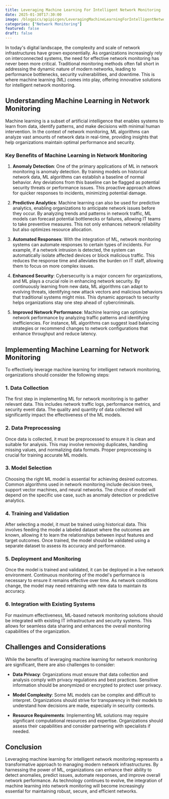 ```yaml
---
title: Leveraging Machine Learning For Intelligent Network Monitoring
date: 2025-01-30T17:30:00
image: /blogpics/apipicgen/LeveragingMachineLearningForIntelligentNetworkMonitoring-TZ30SNERC4.jpg
categories: ["Network Monitoring"]
featured: false
draft: false
---
```

In today's digital landscape, the complexity and scale of network infrastructures have grown exponentially. As organizations increasingly rely on interconnected systems, the need for effective network monitoring has never been more critical. Traditional monitoring methods often fall short in addressing the dynamic nature of modern networks, leading to performance bottlenecks, security vulnerabilities, and downtime. This is where machine learning (ML) comes into play, offering innovative solutions for intelligent network monitoring.

## Understanding Machine Learning in Network Monitoring

Machine learning is a subset of artificial intelligence that enables systems to learn from data, identify patterns, and make decisions with minimal human intervention. In the context of network monitoring, ML algorithms can analyze vast amounts of network data in real-time, providing insights that help organizations maintain optimal performance and security.

### Key Benefits of Machine Learning in Network Monitoring

1. **Anomaly Detection**: One of the primary applications of ML in network monitoring is anomaly detection. By training models on historical network data, ML algorithms can establish a baseline of normal behavior. Any deviations from this baseline can be flagged as potential security threats or performance issues. This proactive approach allows for quicker responses to incidents, minimizing potential damage.

2. **Predictive Analytics**: Machine learning can also be used for predictive analytics, enabling organizations to anticipate network issues before they occur. By analyzing trends and patterns in network traffic, ML models can forecast potential bottlenecks or failures, allowing IT teams to take preventive measures. This not only enhances network reliability but also optimizes resource allocation.

3. **Automated Responses**: With the integration of ML, network monitoring systems can automate responses to certain types of incidents. For example, if a network intrusion is detected, the system can automatically isolate affected devices or block malicious traffic. This reduces the response time and alleviates the burden on IT staff, allowing them to focus on more complex issues.

4. **Enhanced Security**: Cybersecurity is a major concern for organizations, and ML plays a crucial role in enhancing network security. By continuously learning from new data, ML algorithms can adapt to evolving threats, identifying new attack vectors and malicious behaviors that traditional systems might miss. This dynamic approach to security helps organizations stay one step ahead of cybercriminals.

5. **Improved Network Performance**: Machine learning can optimize network performance by analyzing traffic patterns and identifying inefficiencies. For instance, ML algorithms can suggest load balancing strategies or recommend changes to network configurations that enhance throughput and reduce latency.

## Implementing Machine Learning for Network Monitoring

To effectively leverage machine learning for intelligent network monitoring, organizations should consider the following steps:

### 1. Data Collection

The first step in implementing ML for network monitoring is to gather relevant data. This includes network traffic logs, performance metrics, and security event data. The quality and quantity of data collected will significantly impact the effectiveness of the ML models.

### 2. Data Preprocessing

Once data is collected, it must be preprocessed to ensure it is clean and suitable for analysis. This may involve removing duplicates, handling missing values, and normalizing data formats. Proper preprocessing is crucial for training accurate ML models.

### 3. Model Selection

Choosing the right ML model is essential for achieving desired outcomes. Common algorithms used in network monitoring include decision trees, support vector machines, and neural networks. The choice of model will depend on the specific use case, such as anomaly detection or predictive analytics.

### 4. Training and Validation

After selecting a model, it must be trained using historical data. This involves feeding the model a labeled dataset where the outcomes are known, allowing it to learn the relationships between input features and target outcomes. Once trained, the model should be validated using a separate dataset to assess its accuracy and performance.

### 5. Deployment and Monitoring

Once the model is trained and validated, it can be deployed in a live network environment. Continuous monitoring of the model's performance is necessary to ensure it remains effective over time. As network conditions change, the model may need retraining with new data to maintain its accuracy.

### 6. Integration with Existing Systems

For maximum effectiveness, ML-based network monitoring solutions should be integrated with existing IT infrastructure and security systems. This allows for seamless data sharing and enhances the overall monitoring capabilities of the organization.

## Challenges and Considerations

While the benefits of leveraging machine learning for network monitoring are significant, there are also challenges to consider:

- **Data Privacy**: Organizations must ensure that data collection and analysis comply with privacy regulations and best practices. Sensitive information should be anonymized or encrypted to protect user privacy.

- **Model Complexity**: Some ML models can be complex and difficult to interpret. Organizations should strive for transparency in their models to understand how decisions are made, especially in security contexts.

- **Resource Requirements**: Implementing ML solutions may require significant computational resources and expertise. Organizations should assess their capabilities and consider partnering with specialists if needed.

## Conclusion

Leveraging machine learning for intelligent network monitoring represents a transformative approach to managing modern network infrastructures. By harnessing the power of ML, organizations can enhance their ability to detect anomalies, predict issues, automate responses, and improve overall network performance. As technology continues to evolve, the integration of machine learning into network monitoring will become increasingly essential for maintaining robust, secure, and efficient networks.
